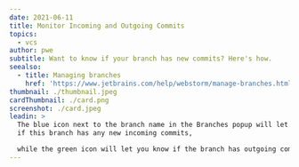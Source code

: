 ```yaml
---
date: 2021-06-11
title: Monitor Incoming and Outgoing Commits
topics:
  - vcs
author: pwe
subtitle: Want to know if your branch has new commits? Here's how.
seealso:
  - title: Managing branches
    href: 'https://www.jetbrains.com/help/webstorm/manage-branches.html'
thumbnail: ./thumbnail.jpeg
cardThumbnail: ./card.png
screenshot: ./card.jpeg
leadin: >
  The blue icon next to the branch name in the Branches popup will let you know
  if this branch has any new incoming commits,

  while the green icon will let you know if the branch has outgoing commits.
---
```


